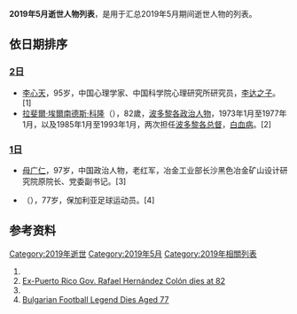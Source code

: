 <center>

</center>

**2019年5月逝世人物列表**，是用于汇总2019年5月期间逝世人物的列表。

## 依日期排序

### [2日](../Page/5月2日.md "wikilink")

  - [李心天](https://zh.wikipedia.org/wiki/李心天 "wikilink")，95岁，中国心理学家、中国科学院心理研究所研究员，[李达之子](../Page/李达_\(哲学家\).md "wikilink")。\[1\]
  - [拉斐爾·埃爾南德斯·科隆](../Page/拉斐尔·埃尔南德斯·科隆.md "wikilink")（），82歲，[波多黎各政治人物](../Page/波多黎各.md "wikilink")，1973年1月至1977年1月，以及1985年1月至1993年1月，两次担任[波多黎各总督](../Page/波多黎各总督.md "wikilink")，[白血病](https://zh.wikipedia.org/wiki/白血病 "wikilink")。\[2\]

### [1日](../Page/5月1日.md "wikilink")

  - [母广仁](https://zh.wikipedia.org/wiki/母广仁 "wikilink")，97岁，中国政治人物，老红军，冶金工业部长沙黑色冶金矿山设计研究院原院长、党委副书记。\[3\]

  - （），77岁，保加利亚足球运动员。\[4\]

## 参考资料

[Category:2019年逝世](https://zh.wikipedia.org/wiki/Category:2019年逝世 "wikilink")
[Category:2019年5月](https://zh.wikipedia.org/wiki/Category:2019年5月 "wikilink")
[Category:2019年相關列表](https://zh.wikipedia.org/wiki/Category:2019年相關列表 "wikilink")

1.
2.  [Ex-Puerto Rico Gov. Rafael Hernández Colón dies
    at 82](https://www.washingtonpost.com/world/the_americas/ex-puerto-rico-gov-rafael-hernandez-colon-dies-at-82/2019/05/02/92c3ddc0-6cea-11e9-bbe7-1c798fb80536_story.html)
3.
4.  [Bulgarian Football Legend Dies
    Aged 77](https://www.novinite.com/articles/196806/Bulgarian+Football+Legend+Dies+Aged+77)